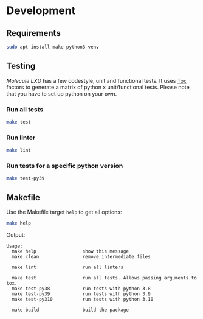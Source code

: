# Development

## Requirements

```sh
sudo apt install make python3-venv
```

## Testing

*Molecule LXD* has a few codestyle, unit and functional tests. It uses [Tox](https://tox.readthedocs.io/en/latest/)
factors to generate a matrix of python x unit/functional tests.
Please note, that you have to set up python on your own.

### Run all tests

```sh
make test
```

### Run linter

```sh
make lint
```

### Run tests for a specific python version

```sh
make test-py39
```

## Makefile

Use the Makefile target `help` to get all options:

```sh
make help
```

Output:

```text
Usage:
  make help                 show this message
  make clean                remove intermediate files

  make lint                 run all linters

  make test                 run all tests. Allows passing arguments to tox.
  make test-py38            run tests with python 3.8
  make test-py39            run tests with python 3.9
  make test-py310           run tests with python 3.10

  make build                build the package
```
